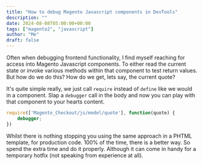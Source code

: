 ```yaml
---
title: "How to debug Magento Javascript components in DevTools"
description: ""
date: 2024-08-08T05:00:00+00:00
tags: ["magento2", "javascript"]
author: "Me"
draft: false
---
```

Often when debugging frontend functionality, I find myself reaching for access into Magento Javascript components. To either read the current state or invoke various methods within that component to test return values. But how do we do this? How do we get, lets say, the current quote?

It's quite simple really, we just call `require` instead of `define` like we would in a component. Slap a `debugger` call in the body and now you can play with that component to your hearts content.
```js
require(['Magento_Checkout/js/model/quote'], function(quote) {
    debugger;
})
```

Whilst there is nothing stopping you using the same approach in a PHTML template, for production code. 100% of the time, there is a better way. So spend the extra time and do it properly. Although it can come in handy for a temporary hotfix (not speaking from experience at all).